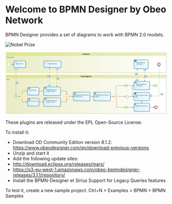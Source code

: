# Welcome to BPMN Designer by Obeo Network

BPMN Designer provides a set of diagrams to work with BPMN 2.0 models. 

![Nobel Prize](NobelPrize.png)

![Travel Agency](images/TravelAgency.png)

These plugins are released under the EPL Open-Source License.

To install it:
- Download OD Community Edition version 8.1.2: https://www.obeodesigner.com/en/download-previous-versions
- Unzip and start it
- Add the following update sites:
 - http://download.eclipse.org/releases/mars/
 - https://s3-eu-west-1.amazonaws.com/obeo-bpmndesigner-releases/3.1.1/repository/
- Install the BPMN-Designer et Sirius Support for Legacy Queries features

To test it, create a new sample project: Ctrl+N > Examples > BPMN > BPMN Samples
